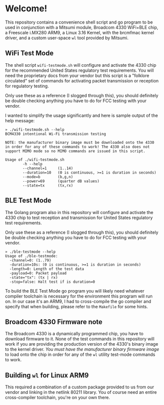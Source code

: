 # Welcome!
This repository contains a convenience shell script and go program to be used in conjunction with a Mitsumi
module, Broadcom 4330 WiFi+BLE chip, a Freescale i.MX280 ARM9, a Linux 3.16 Kernel, with the brcmfmac kernel
driver, and a custom user-space `wl` tool provided by Mitsumi.

## WiFi Test Mode
The shell script `wifi-testmode.sh` will configure and activate the 4330 chip for the recommended United
States regulatory test requirements. You will need the proprietary docs from your vendor but this script is
a "folklore circulated" set of commands for activating packet transmission or reception for regulatory
testing.

Only use these as a reference (I slogged through this), you should definitely be double checking anything
you have to do for FCC testing with your vendor.

I wanted to simplify the usage significantly and here is sample output of the help message:

```
» ./wifi-testmode.sh --help
BCM4330 intentional Wi-Fi transmission testing

NOTE: the manufacturer binary image must be downloaded onto the 4330
in order for any of these commands to work! The 4330 also does not
support MIMO mode so no MIMO commands are issued in this script.

Usage of ./wifi-testmode.sh
        -h --help
        --channel=1     (1..14)
        --duration=10   (0 is continuous, >=1 is duration in seconds)
        --mode=b        (b,g,n)
        --power=69      (quarter dB values)
        --state=tx      (tx,rx)
```

## BLE Test Mode
The Golang program also in this repository will configure and activate the 4330 chip to test reception and transmission for United States regulatory test requirements.

Only use these as a reference (I slogged through this), you should definitely be double checking anything
you have to do for FCC testing with your vendor.

```
» ./ble-testmode --help
Usage of ./ble-testmode:
  -channel=0: (1..79)
  -duration=10s: (0 is continuous, >=1 is duration in seconds)
  -length=0: Length of the test data
  -payload=0: Packet payload
  -state="tx": (tx | rx)
  -stop=false: Halt test if is duration=0
```

To build the BLE Test Mode go program you will likely need whatever compiler toolchain is necessary for the
environment this program will run on. In our case it's an ARM9, I had to cross-compile the go compiler and
specify that when building, please refer to the `Makefile` for some hints.

## Broadcom 4330 Firmware note
The Broadcom 4330 is a dynamically programmed chip, you have to download firmware to it. None of the test commands in this repository will work if you are providing the production version of the 4330's binary image to the kernel driver. *You must have the manufacturer binary firmware image* to load onto the chip in order for any of the `wl` utility test-mode commands to work.

## Building `wl` for Linux ARM9
This required a combination of a custom package provided to us from our vendor and linking in the netlink 80211 library. You of course need an entire cross-compiler toolchain, you're on your own there.
